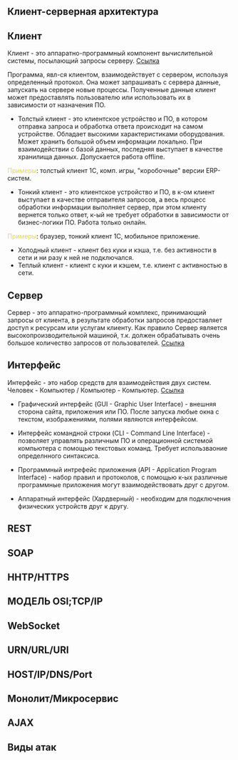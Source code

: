 ## Клиент-серверная архитектура

## Клиент 
Клиент - это аппаратно-программный компонент вычислительной системы, посылающий запросы серверу. [Ссылка](https://ru.wikipedia.org/wiki/%D0%9A%D0%BB%D0%B8%D0%B5%D0%BD%D1%82_(%D0%B8%D0%BD%D1%84%D0%BE%D1%80%D0%BC%D0%B0%D1%82%D0%B8%D0%BA%D0%B0))

Программа, явл-ся клиентом, взаимодействует с сервером, используя определенный протокол. Она может запрашивать с сервера данные, запускать на сервере новые процессы. Полученные данные клиент может предоставлять пользователю или использовать их в зависимости от назначения ПО. 
* Толстый клиент - это клиентское устройство и ПО, в котором отправка запроса и обработка ответа происходит на самом устройстве. Обладает высокими характеристиками оборудования. Может хранить большой объем информации локально. При взаимодействии с базой данных, последняя выступает в качестве хранилища данных. Допускается работа offline. 

<span style="color:#ded559"> Примеры</span>: толстый клиент 1С, комп. игры, "коробочные" версии ERP-систем.
* Тонкий клиент - это клиентское устройство и ПО, в к-ом клиент выступает в качестве отправителя запросов, а весь процесс обработки информации выполняет сервер, при этом клиенту вернется только ответ, к-ый не требует обработки в зависимости от бизнес-логики ПО. Работа только онлайн. 

<span style="color:#ded559"> Примеры</span>: браузер, тонкий клиент 1С, мобильное приложение.
* Холодный клиент - клиент без куки и кэша, т.е. без активности в сети и ни разу к ней не подключался.
* Теплый клиент - клиент с куки и кэшем, т.е. клиент с активностью в сети.

## Сервер
Сервер - это аппаратно-программный комплекс, принимающий запросы от клиента, в результате обработки запросов предоставляет доступ к ресурсам или услугам клиенту.
Как правило Сервер является высокопроизводительной машиной, т.к. должен обрабатывать очень большое количество запросов от пользователей. [Ссылка](https://ru.wikipedia.org/wiki/%D0%A1%D0%B5%D1%80%D0%B2%D0%B5%D1%80_(%D0%BF%D1%80%D0%BE%D0%B3%D1%80%D0%B0%D0%BC%D0%BC%D0%BD%D0%BE%D0%B5_%D0%BE%D0%B1%D0%B5%D1%81%D0%BF%D0%B5%D1%87%D0%B5%D0%BD%D0%B8%D0%B5))

## Интерфейс
Интерфейс - это набор средств для взаимодействия двух систем. 
Человек - Компьютер / Компьютер - Компьютер. [Ссылка](https://blog.ingate.ru/seo-wikipedia/interface/)

* Графический интерфейс (GUI - Graphic User Interface)  - внешняя сторона сайта, приложения или ПО. После запуска любые окна с текстом, изображениями, полями являются интерфейсом. 

* Интерфейс командной строки (CLI - Command Line Interface) - позволяет управлять различным ПО и операционной системой компьютера с помощью текстовых команд. Требует использваоние определнного синтаксиса. 

* Программный интрефейс приложения (API - Application Program Interface) - набор правил и протоколов, с помощью к-ых различные программные приложения могут взаимодействовать друг с другом. 

* Аппаратный интерфейс (Хардверный) - необходим для подключения физических устройств друг к другу.

## REST

## SOAP

## HHTP/HTTPS

## МОДЕЛЬ OSI;TCP/IP

## WebSocket

## URN/URL/URI

## HOST/IP/DNS/Port

## Монолит/Микросервис

## AJAX

## Виды атак